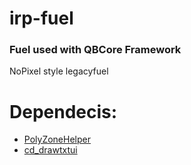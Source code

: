 # irp-fuel
### Fuel used with QBCore Framework
NoPixel style legacyfuel

# Dependecis:
- [PolyZoneHelper](https://github.com/bashenga/polyzonehelper)
- [cd_drawtxtui](https://github.com/ImpulseFPS/cd_drawtextui)
